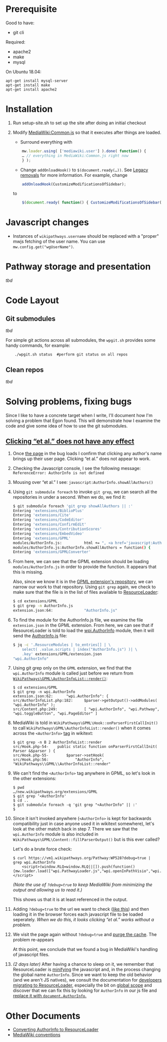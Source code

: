 # Prerequisite

Good to have:

 - git cli

Required:

 - apache2
 - make
 - mysql

On Ubuntu 18.04:

```shell
apt-get install mysql-server
apt-get install make
apt-get install apache2
```

# Installation

1. Run setup-site.sh to set up the site after doing an initial checkout
2. Modify [MediaWiki:Common.js](https://wikipathways.org/index.php/MediaWiki:Common.js) so that it executes after things are loaded.
	- Surround everything with
	```javascript
		mw.loader.using( ['mediawiki.user'] ).done( function() {
		… // everything in MediaWiki:Common.js right now
		} );
	```
	- Change ```addOnloadHook()``` to ```$(document.ready(…))```.  See [Legacy removals](https://www.mediawiki.org/wiki/ResourceLoader/Migration_guide_(users)#Legacy_removals) for more information.  For example, change
	```javascript
		addOnloadHook(CustomizeModificationsOfSidebar);
	```
	
	to

	```javascript
		$(document.ready( function() { CustomizeModificationsOfSidebar(); } );
	```
# Javascript changes
- Instances of ```wikipathways.username``` should be replaced with a "proper" mwjs fetching of the user name.  You can use ```mw.config.get("wgUserName")```.
# Pathway storage and presentation
*tbd*
# Code Layout
## Git submodules
*tbd*

For simple git actions across all submodules, the ```wpgit.sh``` provides some handy commands, for example:
```
    ./wpgit.sh status  #perform git status on all repos
```

## Clean repos
*tbd*
# Solving problems, fixing bugs
Since I like to have a concrete target when I write, I'll document how I'm solving a problem that Egon found.  This will demonstrate how I examine the code and give some idea of how to use the git submodules.
## [Clicking “et al.” does not have any effect](https://github.com/wikipathways/wikipathways.org/issues/65)
1) Once [the page](https://vm1.wikipathways.org/Pathway:WP528) in the bug loads I confirm that clicking any author's name brings up their user page.  Clicking “et al.” does not appear to work.
2) Checking the Javascript console, I see the following message: ```ReferenceError: AuthorInfo is not defined```
3) Mousing over “et al.” I see: ```javascript:AuthorInfo.showAllAuthors()```
4) Using ```git submodule foreach``` to invoke ```git grep```, we can search all the repositories in under a second.  When we do, we find it:
	```sh
	$ git submodule foreach 'git grep showAllAuthors || :'
	Entering 'extensions/BiblioPlus'
	Entering 'extensions/Cite'
	Entering 'extensions/CodeEditor'
	Entering 'extensions/ConfirmEdit'
	Entering 'extensions/ContributionScores'
	Entering 'extensions/EmbedVideo'
	Entering 'extensions/GPML'
	modules/AuthorInfo.js:			html += ", <a href='javascript:AuthorInfo.showAllAuthors()' " +
	modules/AuthorInfo.js:AuthorInfo.showAllAuthors = function() {
	Entering 'extensions/GPMLConverter'
	```
5) From here, we can see that the GPML extension should be loading ```modules/AuthorInfo.js``` in order to provide the function.  It appears that this is missing.

	Also, since we know it is in the [GPML extension's repository](https://github.com/wikipathways/mediawiki-extensions-WikiPathways-GPML), we can narrow our work to that repository. Using ```git grep``` again, we check to make sure that the file is in the list of files available to [ResourceLoader](https://www.mediawiki.org/wiki/ResourceLoader):
	```sh
	$ cd extensions/GPML
	$ git grep -n AuthorInfo.js
	extension.json:64:				"AuthorInfo.js"
	```
6) To find the module for the AuthorInfo.js file, we examine the file ```extension.json``` in the GPML extension. From here, we can see that if ResourceLoader is told to load the [wpi.AuthorInfo](https://github.com/wikipathways/mediawiki-extensions-WikiPathways-GPML/blob/ee4558fe5682d0e342f7366063fcaf60ec3788b9/extension.json#L62) module, then it will send the [AuthorInfo.js](https://github.com/wikipathways/mediawiki-extensions-WikiPathways-GPML/blob/master/modules/AuthorInfo.js) file:
	```sh :results output
	$ jq -c '.ResourceModules | to_entries[] | \
		select( .value.scripts | index("AuthorInfo.js") )| \
		.key' extensions/GPML/extension.json
	"wpi.AuthorInfo"
	```
7) Using git grep only on the ```GPML``` extension, we find that the ```wpi.AuthorInfo``` module is called just before we return from [```WikiPathways\GPML\AuthorInfoList::render()```](https://github.com/wikipathways/mediawiki-extensions-WikiPathways-GPML/blob/master/src/AuthorInfoList.php#L169):
	```
	$ cd extensions/GPML
	$ git grep -n wpi.AuthorInfo
	extension.json:62:		"wpi.AuthorInfo": {
	src/AuthorInfoList.php:182:		$parser->getOutput()->addModules( "wpi.AuthorInfo" );
	src/Content.php:249:			[ "wpi.AuthorInfo", "wpi.Pathway", "wpi.toggleButton", "wpi.PageEditor" ]
	```
8) MediaWiki is told in ```WikiPathways\GPML\Hook::onParserFirstCallInit()``` to call ```WikiPathways\GPML\AuthorInfoList::render()``` when it comes across the ```<AuthorInfo>``` [tag](https://www.mediawiki.org/wiki/Manual:Tag_extensions) in wikitext:
	```
	$ git grep -n B 2 AuthorInfoList::render
	src/Hook.php-54-	public static function onParserFirstCallInit( Parser &$parser ) {
	src/Hook.php-55-		$parser->setHook(
	src/Hook.php:56:			"AuthorInfo", "WikiPathways\\GPML\\AuthorInfoList::render"
	```
9) We can't find the ```<AuthorInfo>``` tag anywhere in GPML, so let's look in the other extensions:
	```
	$ pwd
	…/new.wikipathways.org/extensions/GPML
	$ git grep ‘<AuthorInfo'
	$ cd ..
	$ git submodule foreach -q 'git grep "<AuthorInfo" || :'
	$
	```
10) Since it isn't invoked anywhere (```<AuthorInfo>``` is kept for backwards compatibility just in case anyone used it in wikitext somewhere), let's look at the other match back in step 7.  There we saw that the ```wpi.AuthorInfo``` module is also included in ```WikiPathways\GPML\Content::fillParserOutput()``` but is this ever called?

	Let's do a brute force check:
	```
	$ curl https://vm1.wikipathways.org/Pathway:WP528?debug=true |  grep wpi.AuthorInfo
		<script>(window.RLQ=window.RLQ||[]).push(function(){mw.loader.load(["wpi.PathwayLoader.js","wpi.openInPathVisio","wpi.Dropdown","wpi.CurationTags","wpi.AuthorInfo","wpi.XrefPanel","wpi.Pathway","wpi.toggleButton","wpi.PageEditor","mediawiki.action.view.postEdit","site","mediawiki.page.startup","mediawiki.user","mediawiki.hidpi","mediawiki.page.ready","jquery.tablesorter","mediawiki.searchSuggest","ext.biblioPlus.qtip.config","skins.vector.js"]);});</script>
	```
	*(Note the use of ```?debug=true``` to keep MediaWiki from minimizing the output and allowing us to read it.)*

	This shows us that it is at least referenced in the output.
11) Adding ```?debug=true``` to the url we want to check ([like this](https://vm1.wikipathways.org/Pathway:WP528?debug=true)) and then loading it in the browser forces each javascript file to be loaded seperately.  *When we do this, it looks clicking “et al.” works without a problem.*
12) We visit the page again without ```?debug=true``` and [purge the cache](https://www.mediawiki.org/wiki/Manual:Purge). The problem re-appears

	At this point, we conclude that we found a bug in MediaWiki's handling of javascript files.
13) *(2 days later)* After having a chance to sleep on it, we remember that ResourceLoader is [minifying](https://en.wikipedia.org/wiki/Minification_(programming)) the javascript and, in the process changing the global name ```AuthorInfo```. Since we want to keep the old behavior (and we aren't JS natives), we consult the documentation for [developers migrating to ResourceLoader](https://www.mediawiki.org/wiki/ResourceLoader/Migration_guide_for_extension_developers), especially the bit on [global scope](https://www.mediawiki.org/wiki/ResourceLoader/Migration_guide_for_extension_developers#Global_scope) and discover that we can fix this by looking for ```AuthorInfo``` in our js file and [replace it with ```document.AuthorInfo```.](https://github.com/wikipathways/mediawiki-extensions-WikiPathways-GPML/commit/1abab68ab6be9425531be1c50a2cf1d8bb404031)


# Other Documents
- [Converting AuthorInfo to ResourceLoader](./docs/ConvertingToResourceLoader.org)
- [MediaWiki conventions](./docs/MediaWiki_conventions.org)
